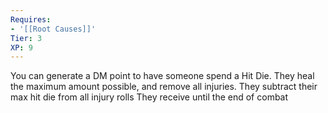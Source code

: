 ```yaml
---
Requires:
- '[[Root Causes]]'
Tier: 3
XP: 9
---
```


You can generate a DM point to have someone spend a Hit Die. They heal the maximum amount possible, and remove all injuries. They subtract their max hit die from all injury rolls They receive until the end of combat